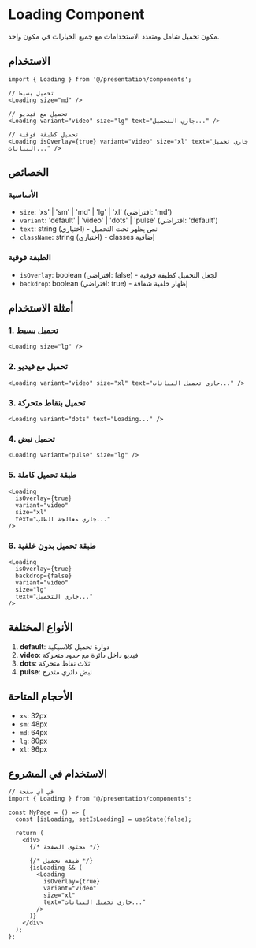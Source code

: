 # Loading Component

مكون تحميل شامل ومتعدد الاستخدامات مع جميع الخيارات في مكون واحد.

## الاستخدام

```tsx
import { Loading } from '@/presentation/components';

// تحميل بسيط
<Loading size="md" />

// تحميل مع فيديو
<Loading variant="video" size="lg" text="جاري التحميل..." />

// تحميل كطبقة فوقية
<Loading isOverlay={true} variant="video" size="xl" text="جاري تحميل البيانات..." />
```

## الخصائص

### الأساسية

- `size`: 'xs' | 'sm' | 'md' | 'lg' | 'xl' (افتراضي: 'md')
- `variant`: 'default' | 'video' | 'dots' | 'pulse' (افتراضي: 'default')
- `text`: string (اختياري) - نص يظهر تحت التحميل
- `className`: string (اختياري) - classes إضافية

### الطبقة فوقية

- `isOverlay`: boolean (افتراضي: false) - لجعل التحميل كطبقة فوقية
- `backdrop`: boolean (افتراضي: true) - إظهار خلفية شفافة

## أمثلة الاستخدام

### 1. تحميل بسيط

```tsx
<Loading size="lg" />
```

### 2. تحميل مع فيديو

```tsx
<Loading variant="video" size="xl" text="جاري تحميل البيانات..." />
```

### 3. تحميل بنقاط متحركة

```tsx
<Loading variant="dots" text="Loading..." />
```

### 4. تحميل نبض

```tsx
<Loading variant="pulse" size="lg" />
```

### 5. طبقة تحميل كاملة

```tsx
<Loading
  isOverlay={true}
  variant="video"
  size="xl"
  text="جاري معالجة الطلب..."
/>
```

### 6. طبقة تحميل بدون خلفية

```tsx
<Loading
  isOverlay={true}
  backdrop={false}
  variant="video"
  size="lg"
  text="جاري التحميل..."
/>
```

## الأنواع المختلفة

1. **default**: دوارة تحميل كلاسيكية
2. **video**: فيديو داخل دائرة مع حدود متحركة
3. **dots**: ثلاث نقاط متحركة
4. **pulse**: نبض دائري متدرج

## الأحجام المتاحة

- `xs`: 32px
- `sm`: 48px
- `md`: 64px
- `lg`: 80px
- `xl`: 96px

## الاستخدام في المشروع

```tsx
// في أي صفحة
import { Loading } from "@/presentation/components";

const MyPage = () => {
  const [isLoading, setIsLoading] = useState(false);

  return (
    <div>
      {/* محتوى الصفحة */}

      {/* طبقة تحميل */}
      {isLoading && (
        <Loading
          isOverlay={true}
          variant="video"
          size="xl"
          text="جاري تحميل البيانات..."
        />
      )}
    </div>
  );
};
```
